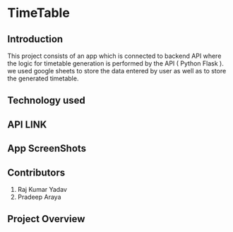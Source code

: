 # TimeTable
<h2>Introduction</h2>
This project consists of an app which is connected to backend API where the logic for timetable generation is performed by the API ( Python Flask ). we used google sheets to store the data entered by user as well as to store the generated timetable.
<h2>Technology used</h2>

<h2>API LINK</h2>
<h2>App ScreenShots</h2>



<h2>Contributors</h2>
<!-- <ul>
  <li> -->
    <ol>
      <li>Raj Kumar Yadav</li>
      <li>Pradeep Araya</li>
    </ol>
<!--   </li>
</ul> -->
<h2>Project Overview</h2>
